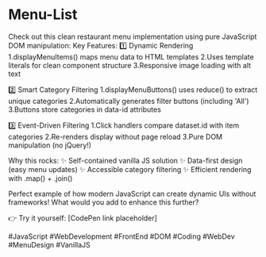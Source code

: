 # Menu-List
Check out this clean restaurant menu implementation using pure JavaScript DOM manipulation:
Key Features:
1️⃣ Dynamic Rendering
1.displayMenuItems() maps menu data to HTML templates
2.Uses template literals for clean component structure
3.Responsive image loading with alt text

2️⃣ Smart Category Filtering
1.displayMenuButtons() uses reduce() to extract unique categories
2.Automatically generates filter buttons (including 'All')
3.Buttons store categories in data-id attributes

3️⃣ Event-Driven Filtering
1.Click handlers compare dataset.id with item categories
2.Re-renders display without page reload
3.Pure DOM manipulation (no jQuery!)

Why this rocks:
✨ Self-contained vanilla JS solution
✨ Data-first design (easy menu updates)
✨ Accessible category filtering
✨ Efficient rendering with .map() + .join()

Perfect example of how modern JavaScript can create dynamic UIs without frameworks! What would you add to enhance this further?

👉 Try it yourself:
[CodePen link placeholder]

#JavaScript #WebDevelopment #FrontEnd #DOM #Coding #WebDev #MenuDesign #VanillaJS
